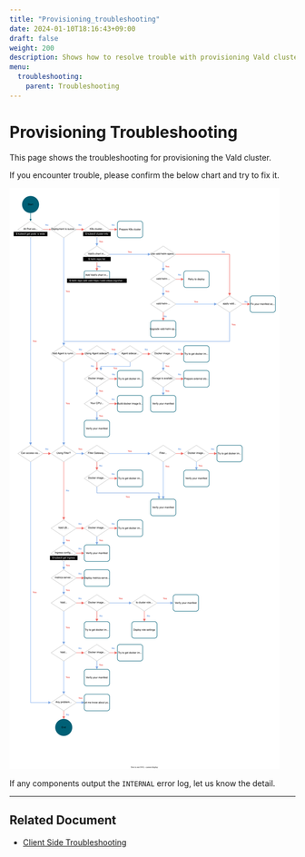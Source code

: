 ```yaml
---
title: "Provisioning_troubleshooting"
date: 2024-01-10T18:16:43+09:00
draft: false
weight: 200
description: Shows how to resolve trouble with provisioning Vald cluster
menu:
  troubleshooting:
    parent: Troubleshooting
---
```


# Provisioning Troubleshooting

This page shows the troubleshooting for provisioning the Vald cluster.

If you encounter trouble, please confirm the below chart and try to fix it.

<img src="/images/troubleshooting/provisioning_flow_chart.svg" />

If any components output the `INTERNAL` error log, let us know the detail.

---

## Related Document

- [Client Side Troubleshooting](/docs/troubleshooting/client-side)
